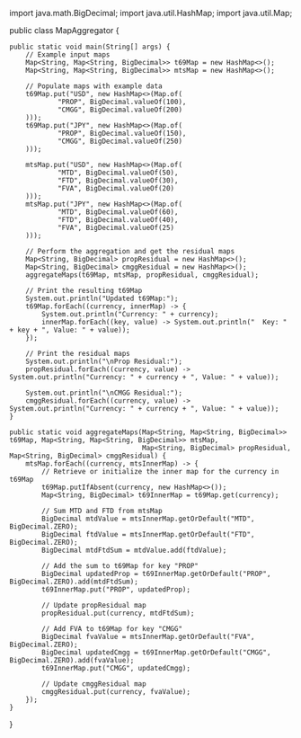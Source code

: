 import java.math.BigDecimal;
import java.util.HashMap;
import java.util.Map;

public class MapAggregator {

    public static void main(String[] args) {
        // Example input maps
        Map<String, Map<String, BigDecimal>> t69Map = new HashMap<>();
        Map<String, Map<String, BigDecimal>> mtsMap = new HashMap<>();

        // Populate maps with example data
        t69Map.put("USD", new HashMap<>(Map.of(
                "PROP", BigDecimal.valueOf(100),
                "CMGG", BigDecimal.valueOf(200)
        )));
        t69Map.put("JPY", new HashMap<>(Map.of(
                "PROP", BigDecimal.valueOf(150),
                "CMGG", BigDecimal.valueOf(250)
        )));

        mtsMap.put("USD", new HashMap<>(Map.of(
                "MTD", BigDecimal.valueOf(50),
                "FTD", BigDecimal.valueOf(30),
                "FVA", BigDecimal.valueOf(20)
        )));
        mtsMap.put("JPY", new HashMap<>(Map.of(
                "MTD", BigDecimal.valueOf(60),
                "FTD", BigDecimal.valueOf(40),
                "FVA", BigDecimal.valueOf(25)
        )));

        // Perform the aggregation and get the residual maps
        Map<String, BigDecimal> propResidual = new HashMap<>();
        Map<String, BigDecimal> cmggResidual = new HashMap<>();
        aggregateMaps(t69Map, mtsMap, propResidual, cmggResidual);

        // Print the resulting t69Map
        System.out.println("Updated t69Map:");
        t69Map.forEach((currency, innerMap) -> {
            System.out.println("Currency: " + currency);
            innerMap.forEach((key, value) -> System.out.println("  Key: " + key + ", Value: " + value));
        });

        // Print the residual maps
        System.out.println("\nProp Residual:");
        propResidual.forEach((currency, value) -> System.out.println("Currency: " + currency + ", Value: " + value));

        System.out.println("\nCMGG Residual:");
        cmggResidual.forEach((currency, value) -> System.out.println("Currency: " + currency + ", Value: " + value));
    }

    public static void aggregateMaps(Map<String, Map<String, BigDecimal>> t69Map, Map<String, Map<String, BigDecimal>> mtsMap,
                                     Map<String, BigDecimal> propResidual, Map<String, BigDecimal> cmggResidual) {
        mtsMap.forEach((currency, mtsInnerMap) -> {
            // Retrieve or initialize the inner map for the currency in t69Map
            t69Map.putIfAbsent(currency, new HashMap<>());
            Map<String, BigDecimal> t69InnerMap = t69Map.get(currency);

            // Sum MTD and FTD from mtsMap
            BigDecimal mtdValue = mtsInnerMap.getOrDefault("MTD", BigDecimal.ZERO);
            BigDecimal ftdValue = mtsInnerMap.getOrDefault("FTD", BigDecimal.ZERO);
            BigDecimal mtdFtdSum = mtdValue.add(ftdValue);

            // Add the sum to t69Map for key "PROP"
            BigDecimal updatedProp = t69InnerMap.getOrDefault("PROP", BigDecimal.ZERO).add(mtdFtdSum);
            t69InnerMap.put("PROP", updatedProp);

            // Update propResidual map
            propResidual.put(currency, mtdFtdSum);

            // Add FVA to t69Map for key "CMGG"
            BigDecimal fvaValue = mtsInnerMap.getOrDefault("FVA", BigDecimal.ZERO);
            BigDecimal updatedCmgg = t69InnerMap.getOrDefault("CMGG", BigDecimal.ZERO).add(fvaValue);
            t69InnerMap.put("CMGG", updatedCmgg);

            // Update cmggResidual map
            cmggResidual.put(currency, fvaValue);
        });
    }
}
